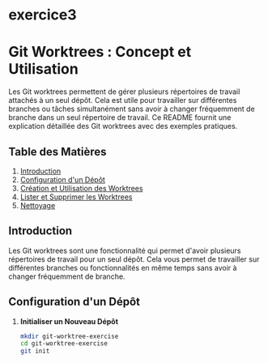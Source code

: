 # exercice3
# Git Worktrees : Concept et Utilisation

Les Git worktrees permettent de gérer plusieurs répertoires de travail attachés à un seul dépôt. Cela est utile pour travailler sur différentes branches ou tâches simultanément sans avoir à changer fréquemment de branche dans un seul répertoire de travail. Ce README fournit une explication détaillée des Git worktrees avec des exemples pratiques.

## Table des Matières

1. [Introduction](#introduction)
2. [Configuration d'un Dépôt](#configuration-dun-dépôt)
3. [Création et Utilisation des Worktrees](#création-et-utilisation-des-worktrees)
4. [Lister et Supprimer les Worktrees](#lister-et-supprimer-les-worktrees)
5. [Nettoyage](#nettoyage)

## Introduction

Les Git worktrees sont une fonctionnalité qui permet d'avoir plusieurs répertoires de travail pour un seul dépôt. Cela vous permet de travailler sur différentes branches ou fonctionnalités en même temps sans avoir à changer fréquemment de branche. 

## Configuration d'un Dépôt

1. **Initialiser un Nouveau Dépôt**

   ```bash
   mkdir git-worktree-exercise
   cd git-worktree-exercise
   git init
